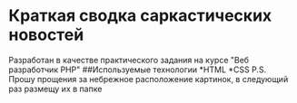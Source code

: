 # Краткая сводка саркастических новостей
Разработан в качестве практического задания на курсе "Веб разработчик PHP"
##Используемые технологии
*HTML
*CSS
P.S. Прошу прощения за небрежное расположение картинок, в следующий раз размещу их в папке
